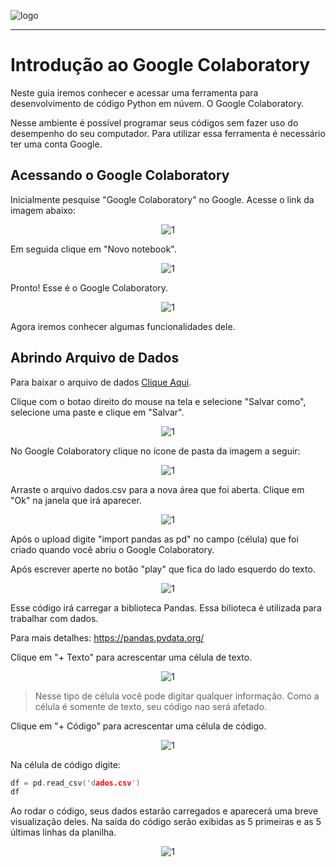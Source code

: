 ![logo](https://i.ibb.co/YthtbLh/Giifff-mid.gif)
***
# Introdução ao Google Colaboratory
Neste guia iremos conhecer e acessar uma ferramenta para desenvolvimento de código Python em núvem. O Google Colaboratory.

Nesse ambiente é possível programar seus códigos sem fazer uso do desempenho do seu computador. Para utilizar essa ferramenta é necessário ter uma conta Google.

## Acessando o Google Colaboratory
Inicialmente pesquise "Google Colaboratory" no Google. Acesse o link da imagem abaixo:

<p align="center">
  <img src="https://i.ibb.co/PzpvrWr/collab1.png" alt="1"/>
</p>

Em seguida clique em "Novo notebook".

<p align="center">
  <img src="https://i.ibb.co/fFrFZYc/collab2.png" alt="1"/>
</p>

Pronto! Esse é o Google Colaboratory.

<p align="center">
  <img src="https://i.ibb.co/3CX1H9t/collab3.png" alt="1"/>
</p>

Agora iremos conhecer algumas funcionalidades dele.

## Abrindo Arquivo de Dados
Para baixar o arquivo de dados [Clique Aqui](https://github.com/Wreef/EstatisticaDeDados/raw/main/Introdu%C3%A7%C3%A3o%20ao%20Google%20Colaboratory/dados.csv).

Clique com o botao direito do mouse na tela e selecione "Salvar como", selecione uma paste e clique em "Salvar".

<p align="center">
  <img src="https://i.ibb.co/pxb6y87/collab4.png" alt="1"/>
</p>

No Google Colaboratory clique no ícone de pasta da imagem a seguir:

<p align="center">
  <img src="https://i.ibb.co/V350Y2Y/collab5.png" alt="1"/>
</p>

Arraste o arquivo dados.csv para a nova área que foi aberta. Clique em "Ok" na janela que irá aparecer.

<p align="center">
  <img src="https://i.ibb.co/Sc7xbsx/collab6.png" alt="1"/>
</p>

Após o upload digite "import pandas as pd" no campo (célula) que foi criado quando você abriu o Google Colaboratory.

Após escrever aperte no botão "play" que fica do lado esquerdo do texto.

<p align="center">
  <img src="https://i.ibb.co/cYCmcwr/collab7.png" alt="1"/>
</p>

Esse código irá carregar a biblioteca Pandas. Essa bilioteca é utilizada para trabalhar com dados.

Para mais detalhes: https://pandas.pydata.org/

Clique em "+ Texto" para acrescentar uma célula de texto.

<p align="center">
  <img src="https://i.ibb.co/pw2PppX/collab8.png" alt="1"/>
</p>

> Nesse tipo de célula você pode digitar qualquer informação. Como a célula é somente de texto, seu código nao será afetado.

Clique em "+ Código" para acrescentar uma célula de código.

<p align="center">
  <img src="https://i.ibb.co/KXDPL5R/collab9.png" alt="1"/>
</p>

Na célula de código digite:

```cpp
df = pd.read_csv('dados.csv')
df
```

Ao rodar o código, seus dados estarão carregados e aparecerá uma breve visualização deles. Na saída do código serão exibidas as 5 primeiras e as 5 últimas linhas da planilha.

<p align="center">
  <img src="https://i.ibb.co/2vP0G60/collab10.png" alt="1"/>
</p>
